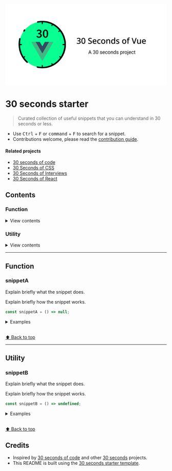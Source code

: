 ![Logo](/assets/logo.png)

# 30 seconds starter

> Curated collection of useful snippets that you can understand in 30 seconds or less.

* Use <kbd>Ctrl</kbd> + <kbd>F</kbd> or <kbd>command</kbd> + <kbd>F</kbd> to search for a snippet.
* Contributions welcome, please read the [contribution guide](CONTRIBUTING.md).

#### Related projects

* [30 seconds of code](https://30secondsofcode.org/)
* [30 Seconds of CSS](https://30-seconds.github.io/30-seconds-of-css/)
* [30 Seconds of Interviews](https://30secondsofinterviews.org/)
* [30 Seconds of React](https://github.com/30-seconds/30-seconds-of-react)

## Contents
###  Function

<details>
<summary>View contents</summary>

* [`snippetA`](#snippeta)

</details>

###  Utility

<details>
<summary>View contents</summary>

* [`snippetB`](#snippetb)

</details>


---

##  Function


### snippetA

Explain briefly what the snippet does.

Explain briefly how the snippet works.

```js
const snippetA = () => null;
```

<details>
<summary>Examples</summary>

```js
snippetA(''); // null
```
</details>

<br>[⬆ Back to top](#contents)

---

##  Utility


### snippetB

Explain briefly what the snippet does.

Explain briefly how the snippet works.

```js
const snippetB = () => undefined;
```

<details>
<summary>Examples</summary>

```js
snippetB(''); // undefined
```
</details>

<br>[⬆ Back to top](#contents)

## Credits

* Inspired by [30 seconds of code](https://github.com/30-seconds/30-seconds-of-code) and other [30 seconds](https://github.com/30-seconds) projects.
* This README is built using the [30 seconds starter template](https://github.com/30-seconds/30-seconds-starter).
